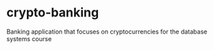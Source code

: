# crypto-banking
Banking application that focuses on cryptocurrencies for the database systems course
